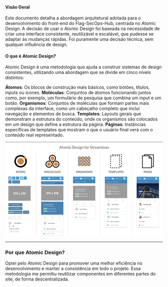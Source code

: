#### Visão Geral

Este documento detalha a abordagem arquitetural adotada para o desenvolvimento do front-end do Flag-SecOps-Hub, centrada no Atomic Design. A decisão de usar o Atomic Design foi baseada na necessidade de criar uma interface consistente, reutilizável e escalável, que pudesse se adaptar às mudanças rápidas. Foi puramente uma decisão técnica, sem qualquer influência de design.

#### O que é Atomic Design?

Atomic Design é uma metodologia que ajuda a construir sistemas de design consistentes, utilizando uma abordagem que se divide em cinco níveis distintos:

**Átomos**: Os blocos de construção mais básicos, como botões, títulos, inputs ou ícones.
**Moléculas**: Conjuntos de átomos funcionando juntos como, por exemplo, um formulário de pesquisa que combina um input e um botão.
**Organismos**: Conjuntos de moléculas que formam partes mais complexas da interface, como um cabeçalho completo que inclui navegação e elementos de busca.
**Templates**: Layouts gerais que demonstram a estrutura do conteúdo, onde os organismos são colocados em um design que define a estrutura da página.
**Páginas**: Instâncias específicas de templates que mostram o que o usuário final verá com o conteúdo real representado.

![atomic](../images/atomic.png)

---

### Por que Atomic Design?

Optei pelo Atomic Design para promover uma melhor eficiência no desenvolvimento e manter a consistência em todo o projeto. Essa metodologia me permitiu reutilizar componentes em diferentes partes do site, de forma descentralizada.
